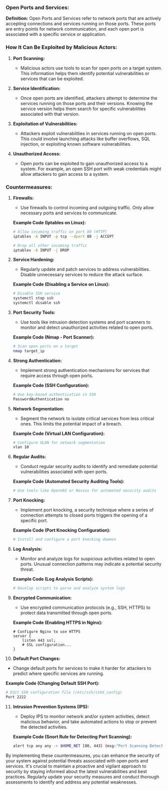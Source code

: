 ### Open Ports and Services:

**Definition:**
Open Ports and Services refer to network ports that are actively accepting connections and services running on those ports. These ports are entry points for network communication, and each open port is associated with a specific service or application.

### How It Can Be Exploited by Malicious Actors:

1. **Port Scanning:**
   - Malicious actors use tools to scan for open ports on a target system. This information helps them identify potential vulnerabilities or services that can be exploited.

2. **Service Identification:**
   - Once open ports are identified, attackers attempt to determine the services running on those ports and their versions. Knowing the service version helps them search for specific vulnerabilities associated with that version.

3. **Exploitation of Vulnerabilities:**
   - Attackers exploit vulnerabilities in services running on open ports. This could involve launching attacks like buffer overflows, SQL injection, or exploiting known software vulnerabilities.

4. **Unauthorized Access:**
   - Open ports can be exploited to gain unauthorized access to a system. For example, an open SSH port with weak credentials might allow attackers to gain access to a system.

### Countermeasures:

1. **Firewalls:**
   - Use firewalls to control incoming and outgoing traffic. Only allow necessary ports and services to communicate.

   **Example Code (Iptables on Linux):**
   ```bash
   # Allow incoming traffic on port 80 (HTTP)
   iptables -A INPUT -p tcp --dport 80 -j ACCEPT

   # Drop all other incoming traffic
   iptables -A INPUT -j DROP
   ```

2. **Service Hardening:**
   - Regularly update and patch services to address vulnerabilities. Disable unnecessary services to reduce the attack surface.

   **Example Code (Disabling a Service on Linux):**
   ```bash
   # Disable SSH service
   systemctl stop ssh
   systemctl disable ssh
   ```

3. **Port Security Tools:**
   - Use tools like intrusion detection systems and port scanners to monitor and detect unauthorized activities related to open ports.

   **Example Code (Nmap - Port Scanner):**
   ```bash
   # Scan open ports on a target
   nmap target_ip
   ```

4. **Strong Authentication:**
   - Implement strong authentication mechanisms for services that require access through open ports.

   **Example Code (SSH Configuration):**
   ```bash
   # Use key-based authentication in SSH
   PasswordAuthentication no
   ```

5. **Network Segmentation:**
   - Segment the network to isolate critical services from less critical ones. This limits the potential impact of a breach.

   **Example Code (Virtual LAN Configuration):**
   ```bash
   # Configure VLAN for network segmentation
   vlan 10
   ```

6. **Regular Audits:**
   - Conduct regular security audits to identify and remediate potential vulnerabilities associated with open ports.

   **Example Code (Automated Security Auditing Tools):**
   ```bash
   # Use tools like OpenVAS or Nessus for automated security audits
   ```

7. **Port Knocking:**
   - Implement port knocking, a security technique where a series of connection attempts to closed ports triggers the opening of a specific port.

   **Example Code (Port Knocking Configuration):**
   ```bash
   # Install and configure a port knocking daemon
   ```

8. **Log Analysis:**
   - Monitor and analyze logs for suspicious activities related to open ports. Unusual connection patterns may indicate a potential security threat.

   **Example Code (Log Analysis Scripts):**
   ```bash
   # Develop scripts to parse and analyze system logs
   ```

9. **Encrypted Communication:**
   - Use encrypted communication protocols (e.g., SSH, HTTPS) to protect data transmitted through open ports.

   **Example Code (Enabling HTTPS in Nginx):**
   ```nginx
   # Configure Nginx to use HTTPS
   server {
       listen 443 ssl;
       # SSL configuration...
   }
   ```

10. **Default Port Changes:**
   - Change default ports for services to make it harder for attackers to predict where specific services are running.

   **Example Code (Changing Default SSH Port):**
   ```bash
   # Edit SSH configuration file (/etc/ssh/sshd_config)
   Port 2222
   ```

11. **Intrusion Prevention Systems (IPS):**
    - Deploy IPS to monitor network and/or system activities, detect malicious behavior, and take automated actions to stop or prevent the detected activities.

    **Example Code (Snort Rule for Detecting Port Scanning):**
    ```bash
    alert tcp any any -> $HOME_NET [80, 443] (msg:"Port Scanning Detected"; sid:1000001;)
    ```

By implementing these countermeasures, you can enhance the security of your system against potential threats associated with open ports and services. It's crucial to maintain a proactive and vigilant approach to security by staying informed about the latest vulnerabilities and best practices. Regularly update your security measures and conduct thorough assessments to identify and address any potential weaknesses.
